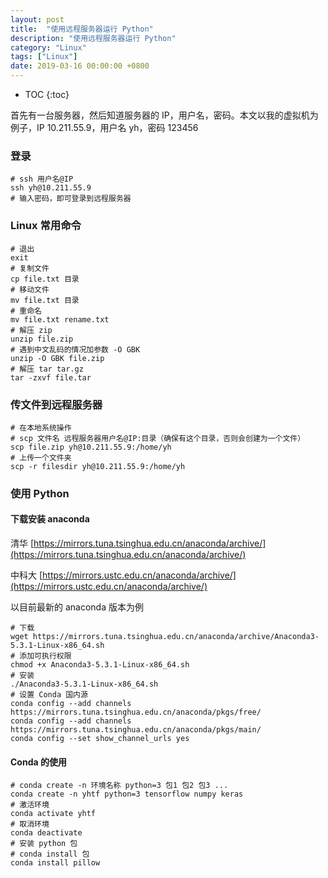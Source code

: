 ```yaml
---
layout: post
title:  "使用远程服务器运行 Python"
description: "使用远程服务器运行 Python"
category: "Linux"
tags: ["Linux"]
date: 2019-03-16 00:00:00 +0800
---
```


- TOC 
{:toc}

首先有一台服务器，然后知道服务器的 IP，用户名，密码。本文以我的虚拟机为例子，IP 10.211.55.9，用户名 yh，密码 123456

### 登录

```shell
# ssh 用户名@IP
ssh yh@10.211.55.9
# 输入密码，即可登录到远程服务器
```

### Linux 常用命令

```shell
# 退出
exit
# 复制文件
cp file.txt 目录
# 移动文件
mv file.txt 目录
# 重命名
mv file.txt rename.txt
# 解压 zip
unzip file.zip
# 遇到中文乱码的情况加参数 -O GBK
unzip -O GBK file.zip
# 解压 tar tar.gz
tar -zxvf file.tar
```

### 传文件到远程服务器

```shell
# 在本地系统操作
# scp 文件名 远程服务器用户名@IP:目录（确保有这个目录，否则会创建为一个文件）
scp file.zip yh@10.211.55.9:/home/yh
# 上传一个文件夹
scp -r filesdir yh@10.211.55.9:/home/yh
```

### 使用 Python

#### 下载安装 anaconda

清华 [https://mirrors.tuna.tsinghua.edu.cn/anaconda/archive/](https://mirrors.tuna.tsinghua.edu.cn/anaconda/archive/)

中科大 [https://mirrors.ustc.edu.cn/anaconda/archive/](https://mirrors.ustc.edu.cn/anaconda/archive/)

以目前最新的 anaconda 版本为例

```shell
# 下载
wget https://mirrors.tuna.tsinghua.edu.cn/anaconda/archive/Anaconda3-5.3.1-Linux-x86_64.sh
# 添加可执行权限
chmod +x Anaconda3-5.3.1-Linux-x86_64.sh
# 安装
./Anaconda3-5.3.1-Linux-x86_64.sh
# 设置 Conda 国内源
conda config --add channels https://mirrors.tuna.tsinghua.edu.cn/anaconda/pkgs/free/
conda config --add channels https://mirrors.tuna.tsinghua.edu.cn/anaconda/pkgs/main/
conda config --set show_channel_urls yes
```

#### Conda 的使用

```shell
# conda create -n 环境名称 python=3 包1 包2 包3 ...
conda create -n yhtf python=3 tensorflow numpy keras
# 激活环境
conda activate yhtf
# 取消环境
conda deactivate
# 安装 python 包
# conda install 包
conda install pillow
```

